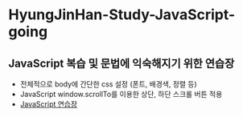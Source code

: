 # HyungJinHan-Study-JavaScript-going
## JavaScript 복습 및 문법에 익숙해지기 위한 연습장
- 전체적으로 body에 간단한 css 설정 (폰트, 배경색, 정렬 등)
- JavaScript window.scrollTo를 이용한 상단, 하단 스크롤 버튼 적용
- [JavaScript 연습장](https://hyungjinhan.github.io/Study-JavaScript-going/JavaScript/index.html)
